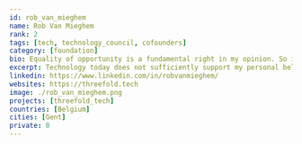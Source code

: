 ```yaml
---
id: rob_van_mieghem
name: Rob Van Mieghem
rank: 2
tags: [tech, technology_council, cofounders]
category: [foundation]
bio: Equality of opportunity is a fundamental right in my opinion. So is privacy that goes beyond being a personal right as it is a necessity for democracy to function. A better world is something that starts with yourself. Technology today does not sufficiently support my personal believes of how a better world might look like, especially not how it is made available to the majority of the world population. I'm a nerd and proud of it so let's start doing what is right.
excerpt: Technology today does not sufficiently support my personal believes of how a better world might look like.
linkedin: https://www.linkedin.com/in/robvanmieghem/
websites: https://threefold.tech
image: ./rob_van_mieghem.png
projects: [threefold_tech]
countries: [Belgium]
cities: [Gent]
private: 0
---
```

